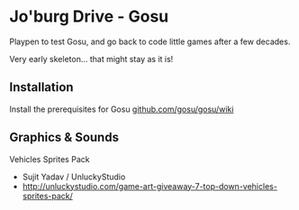 # Jo'burg Drive - Gosu 

Playpen to test Gosu, and go back to code little games after a few decades.

Very early skeleton... that might stay as it is!

## Installation

Install the prerequisites for Gosu
[github.com/gosu/gosu/wiki](https://github.com/gosu/gosu/wiki)

## Graphics & Sounds
Vehicles Sprites Pack
* Sujit Yadav / UnluckyStudio
* http://unluckystudio.com/game-art-giveaway-7-top-down-vehicles-sprites-pack/

